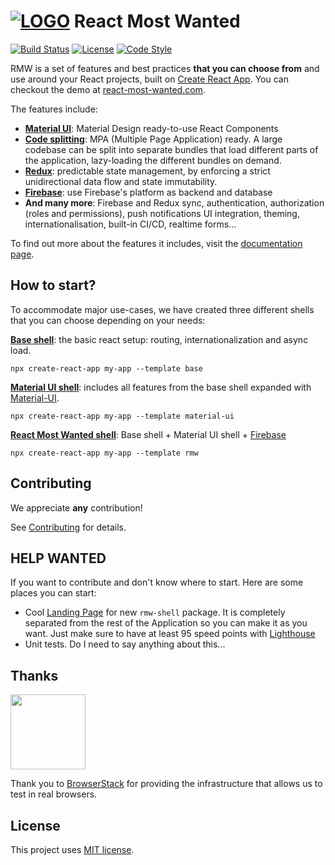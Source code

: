 # [![LOGO][logo-image]][logo-url] **React Most Wanted**

[![Build Status][travis-image]][travis-url] [![License][license-image]][license-url] [![Code Style][code-style-image]][code-style-url]

RMW is a set of features and best practices **that you can choose from** and use around your React projects, built on [Create React App](https://github.com/facebookincubator/create-react-app). You can checkout the demo at [react-most-wanted.com](https://react-most-wanted.com).

The features include:

- **[Material UI](https://material-ui.com/)**: Material Design ready-to-use React Components
- **[Code splitting](https://webpack.js.org/guides/code-splitting/)**: MPA (Multiple Page Application) ready. A large codebase can be split into separate bundles that load different parts of the application, lazy-loading the different bundles on demand.
- **[Redux](https://redux.js.org/)**: predictable state management, by enforcing a strict unidirectional data flow and state immutability.
- **[Firebase](https://firebase.google.com)**: use Firebase's platform as backend and database
- **And many more**: Firebase and Redux sync, authentication, authorization (roles and permissions), push notifications UI integration, theming, internationalisation, built-in CI/CD, realtime forms...

To find out more about the features it includes, visit the [documentation page](https://react-most-wanted.com/docs).

## How to start?

To accommodate major use-cases, we have created three different shells that you can choose depending on your needs:

**[Base shell](./packages/base-shell/)**:
the basic react setup: routing, internationalization and async load.

`npx create-react-app my-app --template base`

**[Material UI shell](./packages/material-ui-shell/)**:
includes all features from the base shell expanded with [Material-UI](https://material-ui.com).

`npx create-react-app my-app --template material-ui`

**[React Most Wanted shell](./packages/rmw-shell)**:
Base shell + Material UI shell + [Firebase](https://firebase.google.com/)

`npx create-react-app my-app --template rmw`

## Contributing

We appreciate **any** contribution!

See [Contributing](./CONTRIBUTING.md) for details.

## HELP WANTED

If you want to contribute and don't know where to start. Here are some places you can start:

- Cool [Landing Page](https://github.com/TarikHuber/react-most-wanted/blob/master/packages/rmw-shell-new/cra-template-rmw/template/src/pages/LandingPage/LandingPage.js) for new `rmw-shell` package. It is completely separated from the rest of the Application so you can make it as you want. Just make sure to have at least 95 speed points with [Lighthouse](https://developers.google.com/web/tools/lighthouse)
- Unit tests. Do I need to say anything about this...

## Thanks

[<img src="https://www.browserstack.com/images/mail/browserstack-logo-footer.png" width="120">](https://www.browserstack.com/)

Thank you to [BrowserStack](https://www.browserstack.com/) for providing the infrastructure that allows us to test in real browsers.

## License

This project uses [MIT license](https://github.com/TarikHuber/react-most-wanted/blob/master/LICENSE).

[logo-image]: https://www.react-most-wanted.com/favicon-32x32.png
[logo-url]: https://github.com/TarikHuber/react-most-wanted/blob/master/README.md
[travis-image]: https://travis-ci.org/TarikHuber/react-most-wanted.svg?branch=master
[travis-url]: https://travis-ci.org/TarikHuber/react-most-wanted
[license-image]: https://img.shields.io/npm/l/express.svg
[license-url]: https://github.com/TarikHuber/react-most-wanted/master/LICENSE
[code-style-image]: https://img.shields.io/badge/code_style-prettier-ff69b4.svg?style=flat-square
[code-style-url]: https://github.com/prettier/prettier
